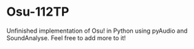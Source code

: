 # Osu-112TP
Unfinished implementation of Osu! in Python using pyAudio and SoundAnalyse. Feel free to add more to it!
